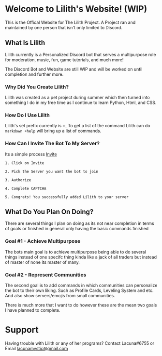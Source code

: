 # Welcome to Lilith's Website! (WIP)

This is the Offical Website for The Lilith Project. A Project ran and maintained by one person that isn't only limited to Discord. 

## What Is Lilith

Lilith currently is a Personalized Discord bot that serves a multipurpose role for moderation, music, fun, game tutorials, and much more!

The Discord Bot and Website are still WIP and will be worked on until completion and further more.

### Why Did You Create Lilith?

Lilith was created as a pet project during summer which then turned into something I do in my free time as I continue to learn Python, Html, and CSS.

### How Do I Use Lilith

Lilith's set prefix currently is **+**,
To get a list of the command Lilith can do ```markdown +help``` will bring up a list of commands.

### How Can I Invite The Bot To My Server?

Its a simple process [Invite](https://discord.com/api/oauth2/authorize?client_id=734874312972042250&permissions=8&scope=bot)

```
1. Click on Invite 

2. Pick the Server you want the bot to join

3. Authorize

4. Complete CAPTCHA 

5. Congrats! You successfully added Lilith to your server

```
## What Do You Plan On Doing?
There are several things I plan on doing as its not near completion in terms of goals or finished in general only having the basic commands finished

### Goal #1 - Achieve Multipurpose

The bots main goal is to achieve multipurpose being able to do several things instead of one specifc thing kinda like a jack of all traders but instead of master of none its master of many.

### Goal #2 - Represent Communities

The second goal is to add commands in which communities can personalize the bot to their own liking. Such as Profile Cards, Leveling System and etc. And also show servers/emojis from small communities.

There is much more that I want to do however these are the mean two goals I have planned to complete.

# Support

Having trouble with Lilith or any of her programs? Contact Lacuna#6755 or Email lacunamystic@gmail.com
